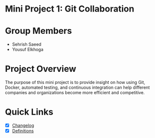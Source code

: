 # Mini Project 1: Git Collaboration
# Group Members
* Sehrish Saeed
* Yousuf Elkhoga
# Project Overview
The purpose of this mini project is to provide insight on how using Git, Docker, automated testing, and continuous integration can help different companies and organizations become more efficient and competitive. 

# Quick Links
- [x] [Changelog](https://github.com/sehrishsaeed/miniproject1-ss-ye/blob/main/Changelog.md)
- [x] [Definitions](https://github.com/sehrishsaeed/miniproject1-ss-ye/tree/main/Features)
